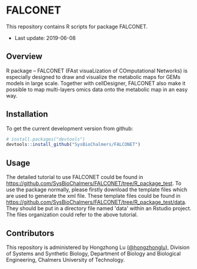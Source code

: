 # FALCONET
This repository contains R scripts for package FALCONET.
* Last update: 2019-06-08

## Overview
R package – FALCONET (FAst visuaLization of COmputational Networks) is especially designed to draw and visualize the metabolic maps for GEMs models in large scale. Together with cellDesigner, FALCONET also make it possible to map multi-layers omics data onto the metabolic map in an easy way.


## Installation

To get the current development version from github:

```R
# install.packages("devtools")
devtools::install_github("SysBioChalmers/FALCONET")
```


## Usage

The detailed tutorial to use FALCONET could be found in https://github.com/SysBioChalmers/FALCONET/tree/R_package_test.
To use the package normally, please firstly download the template files which are used to generate the xml file. These template files could be found in 
https://github.com/SysBioChalmers/FALCONET/tree/R_package_test/data. They should be put in a directory file named 'data' within an Rstudio project. The files organization could refer to the above tutorial.


## Contributors

This repository is administered by Hongzhong Lu ([@hongzhonglu](https://github.com/hongzhonglu)), Division of Systems and Synthetic Biology, Department of Biology and Biological Engineering, Chalmers University of Technology.
